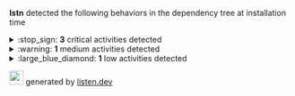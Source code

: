 
**lstn** detected the following behaviors in the dependency tree at installation time

<details>
<summary>
:stop_sign: <b>3</b> critical activities detected
</summary>

## <b><a href="https://www.npmjs.com/package/foo/v/1.0.0">foo@1.0.0</a></b><br>





	

### :stop_sign: outbound network connection
<dl>
<dt>Dependency type</dt>
<dd>

Direct dependency

</dd>


<dt>Metadata</dt>
<dd>
<table>



<tr>
<td>commandline:</td><td>sh -c  node -e "try{require('./_postinstall')}catch(e){}" || exit 0</td>
</tr>



<tr>
<td>executable_path:</td><td>/bin/sh</td>
</tr>


    

    


<tr>
<td>parent_name:</td><td>node</td>
</tr>



	
</table>
</dd>
</dl>




## <b><a href="https://www.npmjs.com/package/bar/v/1.0.0">bar@1.0.0</a></b><br>





	

### :stop_sign: outbound network connection
<dl>
<dt>Dependency type</dt>
<dd>



Transitive dependency  (<a href="https://www.npmjs.com/package/foo/v/1.0.0">foo@1.0.0</a>)

</dd>


<dt>Metadata</dt>
<dd>
<table>



<tr>
<td>commandline:</td><td>sh -c  node -e "try{require('./_postinstall')}catch(e){}" || exit 0</td>
</tr>



<tr>
<td>executable_path:</td><td>/bin/sh</td>
</tr>


    

    


<tr>
<td>parent_name:</td><td>node</td>
</tr>



	
</table>
</dd>
</dl>




## <b><a href="https://www.npmjs.com/package/foobar/v/1.0.0">foobar@1.0.0</a></b><br>





	

### :stop_sign: outbound network connection
<dl>
<dt>Dependency type</dt>
<dd>

Direct dependency

</dd>


<dt>Metadata</dt>
<dd>
<table>



<tr>
<td>commandline:</td><td>sh -c  node -e "try{require('./_postinstall')}catch(e){}" || exit 0</td>
</tr>



<tr>
<td>executable_path:</td><td>/bin/sh</td>
</tr>


    

    


<tr>
<td>parent_name:</td><td>node</td>
</tr>



	
</table>
</dd>
</dl>



</details>

<details>
<summary>
:warning: <b>1</b> medium activities detected
</summary>

## <b><a href="https://www.npmjs.com/package/foobar/v/1.0.0">foobar@1.0.0</a></b><br>





	

### :warning: outbound network connection
<dl>
<dt>Dependency type</dt>
<dd>

Direct dependency

</dd>


<dt>Metadata</dt>
<dd>
<table>



<tr>
<td>commandline:</td><td>sh -c  node -e "try{require('./_postinstall')}catch(e){}" || exit 0</td>
</tr>



<tr>
<td>executable_path:</td><td>/bin/sh</td>
</tr>


    

    


<tr>
<td>parent_name:</td><td>node</td>
</tr>



	
</table>
</dd>
</dl>



</details>

<details>
<summary>
:large_blue_diamond: <b>1</b> low activities detected
</summary>


## <b><a href="https://www.npmjs.com/package/foobar/v/1.0.0">foobar@1.0.0</a></b><br>





	

### :large_blue_diamond: outbound network connection
<dl>
<dt>Dependency type</dt>
<dd>

Direct dependency

</dd>


<dt>Metadata</dt>
<dd>
<table>



<tr>
<td>commandline:</td><td>sh -c  node -e "try{require('./_postinstall')}catch(e){}" || exit 0</td>
</tr>



<tr>
<td>executable_path:</td><td>/bin/sh</td>
</tr>


    

    


<tr>
<td>parent_name:</td><td>node</td>
</tr>



	
</table>
</dd>
</dl>



</details>

<img height=25 src="https://listen.dev/assets/images/dolphin-noborder.png"> generated by <a href="https://listen.dev">listen.dev</a>
